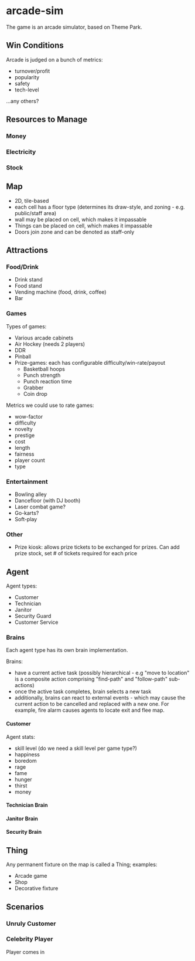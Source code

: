 # arcade-sim

The game is an arcade simulator, based on Theme Park.

## Win Conditions

Arcade is judged on a bunch of metrics:

  - turnover/profit
  - popularity
  - safety
  - tech-level

...any others?

## Resources to Manage

### Money

### Electricity

### Stock

## Map

  - 2D, tile-based
  - each cell has a floor type (determines its draw-style, and zoning - e.g. public/staff area)
  - wall may be placed on cell, which makes it impassable
  - Things can be placed on cell, which makes it impassable
  - Doors join zone and can be denoted as staff-only

## Attractions

### Food/Drink

  - Drink stand
  - Food stand
  - Vending machine (food, drink, coffee)
  - Bar

### Games

Types of games:

  - Various arcade cabinets
  - Air Hockey (needs 2 players)
  - DDR
  - Pinball
  - Prize-games: each has configurable difficulty/win-rate/payout
    - Basketball hoops
    - Punch strength
    - Punch reaction time
    - Grabber
    - Coin drop

Metrics we could use to rate games:

  - wow-factor
  - difficulty
  - novelty
  - prestige
  - cost
  - length
  - fairness
  - player count
  - type

### Entertainment

  - Bowling alley
  - Dancefloor (with DJ booth)
  - Laser combat game?
  - Go-karts?
  - Soft-play

### Other

  - Prize kiosk: allows prize tickets to be exchanged for prizes. Can add prize stock, set # of tickets required for each price

## Agent

Agent types:

  - Customer
  - Technician
  - Janitor
  - Security Guard
  - Customer Service

### Brains

Each agent type has its own brain implementation.

Brains:

  - have a current active task (possibly hierarchical - e.g "move to location" is a composite action comprising "find-path" and "follow-path" sub-actions)
  - once the active task completes, brain selects a new task
  - additionally, brains can react to external events - which may cause the current action to be cancelled and replaced with a new one. For example, fire alarm causes agents to locate exit and flee map.

#### Customer

Agent stats:

  - skill level (do we need a skill level per game type?)
  - happiness
  - boredom
  - rage
  - fame
  - hunger
  - thirst
  - money

#### Technician Brain

#### Janitor Brain

#### Security Brain

## Thing

Any permanent fixture on the map is called a Thing; examples:

  - Arcade game
  - Shop
  - Decorative fixture

## Scenarios

### Unruly Customer

### Celebrity Player

Player comes in 

### 
